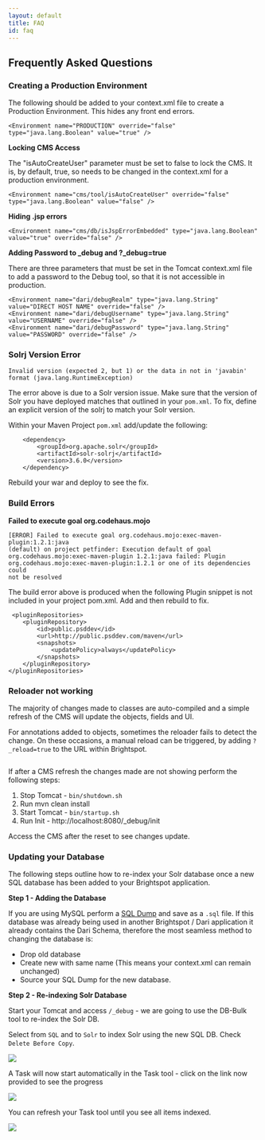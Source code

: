 ```yaml
---
layout: default
title: FAQ
id: faq
---
```


## Frequently Asked Questions


### Creating a Production Environment

The following should be added to your context.xml file to create a Production Environment. This hides any front end errors.

    <Environment name="PRODUCTION" override="false" type="java.lang.Boolean" value="true" />

**Locking CMS Access**

The "isAutoCreateUser" parameter must be set to false to lock the CMS. It is, by default, true, so needs to be changed in the context.xml for a production environment.

    <Environment name="cms/tool/isAutoCreateUser" override="false" type="java.lang.Boolean" value="false" /> 

**Hiding .jsp errors**

    <Environment name="cms/db/isJspErrorEmbedded" type="java.lang.Boolean" value="true" override="false" />

**Adding Password to _debug and ?_debug=true**

There are three parameters that must be set in the Tomcat context.xml file to add a password to the Debug tool, so that it is not accessible in production.

    <Environment name="dari/debugRealm" type="java.lang.String" value="DIRECT HOST NAME" override="false" />
    <Environment name="dari/debugUsername" type="java.lang.String" value="USERNAME" override="false" />
    <Environment name="dari/debugPassword" type="java.lang.String" value="PASSWORD" override="false" />

### Solrj Version Error

`Invalid version (expected 2, but 1) or the data in not in 'javabin' format (java.lang.RuntimeException)`

The error above is due to a Solr version issue. Make sure that the version of Solr you have deployed matches that outlined in your `pom.xml`. To fix, define an explicit version of the solrj to match your Solr version.

Within your Maven Project `pom.xml` add/update the following:

        <dependency>
            <groupId>org.apache.solr</groupId>
            <artifactId>solr-solrj</artifactId>
            <version>3.6.0</version>
        </dependency>

Rebuild your war and deploy to see the fix.

### Build Errors

**Failed to execute goal org.codehaus.mojo**

	[ERROR] Failed to execute goal org.codehaus.mojo:exec-maven-plugin:1.2.1:java
	(default) on project petfinder: Execution default of goal
	org.codehaus.mojo:exec-maven-plugin 1.2.1:java failed: Plugin
	org.codehaus.mojo:exec-maven-plugin:1.2.1 or one of its dependencies could
	not be resolved
	
The build error above is produced when the following Plugin snippet is not included in your project pom.xml. Add and then rebuild to fix.
	
	 <pluginRepositories>
        <pluginRepository>
            <id>public.psddev</id>
            <url>http://public.psddev.com/maven</url>
            <snapshots>
                <updatePolicy>always</updatePolicy>
            </snapshots>
        </pluginRepository>
    </pluginRepositories>
    
    
### Reloader not working

The majority of changes made to classes are auto-compiled and a simple refresh of the CMS will update the objects, fields and UI.

For annotations added to objects, sometimes the reloader fails to detect the change. On these occasions, a manual reload can be triggered, by adding `?_reload=true` to the URL within Brightspot.

<img class="smaller" src="http://docs.brightspot.s3.amazonaws.com/reload_true.png" alt="" />

If after a CMS refresh the changes made are not showing perform the following steps:

1) Stop Tomcat - `bin/shutdown.sh`
2) Run mvn clean install
3) Start Tomcat - `bin/startup.sh`
4) Run Init - http://localhost:8080/_debug/init

Access the CMS after the reset to see changes update.

### Updating your Database

The following steps outline how to re-index your Solr database once a new SQL database has been added to your Brightspot application.

**Step 1 - Adding the Database**

If you are using MySQL perform a [SQL Dump](http://dev.mysql.com/doc/refman/5.1/en/mysqldump.html) and save as a `.sql` file. If this database was already being used in another Brightspot / Dari application it already contains the Dari Schema, therefore the most seamless method to changing the database is:

- Drop old database
- Create new with same name (This means your context.xml can remain unchanged)
- Source your SQL Dump for the new database.

**Step 2 - Re-indexing Solr Database**

Start your Tomcat and access `/_debug` - we are going to use the DB-Bulk tool to re-index the Solr DB.

Select from `SQL` and to `Solr` to index Solr using the new SQL DB. Check `Delete Before Copy`.

<img  src="http://docs.brightspot.s3.amazonaws.com/re-index-start.png"/>

A Task will now start automatically in the Task tool - click on the link now provided to see the progress

<img  src="http://docs.brightspot.s3.amazonaws.com/re-index-link.png"/>

You can refresh your Task tool until you see all items indexed.

<img  src="http://docs.brightspot.s3.amazonaws.com/re-index-task.png"/>